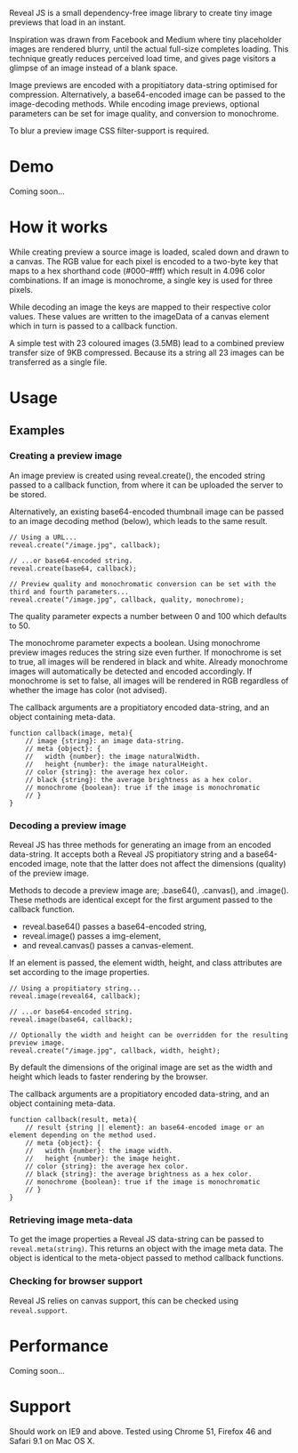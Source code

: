 Reveal JS is a small dependency-free image library to create tiny image previews that load in an instant. 

Inspiration was drawn from Facebook and Medium where tiny placeholder images are rendered blurry, until the actual full-size completes loading. This technique greatly reduces perceived load time, and gives page visitors a glimpse of an image instead of a blank space.

Image previews are encoded with a propitiatory data-string optimised for compression. Alternatively, a base64-encoded image can be passed to the image-decoding methods. While encoding image previews, optional parameters can be set for image quality, and conversion to monochrome.

To blur a preview image CSS filter-support is required. 

# Demo
Coming soon...

# How it works
While creating preview a source image is loaded, scaled down and drawn to a canvas. The RGB value for each pixel is encoded to a two-byte key that maps to a hex shorthand code (#000–#fff) which result in 4.096 color combinations. If an image is monochrome, a single key is used for three pixels.

While decoding an image the keys are mapped to their respective color values. These values are written to the imageData of a canvas element which in turn is passed to a callback function.

A simple test with 23 coloured images (3.5MB) lead to a combined preview transfer size of 9KB compressed. Because its a string all 23 images can be transferred as a single file.

# Usage
## Examples
### Creating a preview image
An image preview is created using reveal.create(), the encoded string passed to a callback function, from where it can be uploaded the server to be stored. 

Alternatively, an existing base64-encoded thumbnail image can be passed to an image decoding method (below), which leads to the same result.

```
// Using a URL...
reveal.create("/image.jpg", callback);

// ...or base64-encoded string.
reveal.create(base64, callback);

// Preview quality and monochromatic conversion can be set with the third and fourth parameters...
reveal.create("/image.jpg", callback, quality, monochrome);
```
The quality parameter expects a number between 0 and 100 which defaults to 50. 

The monochrome parameter expects a boolean. Using monochrome preview images reduces the string size even further. If monochrome is set to true, all images will be rendered in black and white. Already monochrome images will automatically be detected and encoded accordingly. If monochrome is set to false, all images will be rendered in RGB regardless of whether the image has color (not advised).

The callback arguments are a propitiatory encoded data-string, and an object containing meta-data.
```
function callback(image, meta){
	// image {string}: an image data-string.
	// meta {object}: {
	//	 width {number}: the image naturalWidth.
	//	 height {number}: the image naturalHeight.
	// color {string}: the average hex color.
	// black {string}: the average brightness as a hex color.
	// monochrome {boolean}: true if the image is monochromatic
	// }
}
```

### Decoding a preview image
Reveal JS has three methods for generating an image from an encoded data-string. It accepts both a Reveal JS propitiatory string and a base64-encoded image, note that the latter does not affect the dimensions (quality) of the preview image.

Methods to decode a preview image are; .base64(), .canvas(), and .image(). These methods are identical except for the first argument passed to the callback function.

- reveal.base64() passes a base64-encoded string,
- reveal.image() passes a img-element,
- and reveal.canvas() passes a canvas-element.

If an element is passed, the element width, height, and class attributes are set according to the image properties.

```
// Using a propitiatory string...
reveal.image(reveal64, callback);

// ...or base64-encoded string.
reveal.image(base64, callback);

// Optionally the width and height can be overridden for the resulting preview image.
reveal.create("/image.jpg", callback, width, height);
```
By default the dimensions of the original image are set as the width and height which leads to faster rendering by the browser.


The callback arguments are a propitiatory encoded data-string, and an object containing meta-data.
```
function callback(result, meta){
	// result {string || element}: an base64-encoded image or an element depending on the method used.
	// meta {object}: {
	//	 width {number}: the image width.
	//	 height {number}: the image height.
	// color {string}: the average hex color.
	// black {string}: the average brightness as a hex color.
	// monochrome {boolean}: true if the image is monochromatic
	// }
}
```

### Retrieving image meta-data
To get the image properties a Reveal JS data-string can be passed to `reveal.meta(string)`. This returns an object with the image meta data. The object is identical to the meta-object passed to method callback functions.

### Checking for browser support
Reveal JS relies on canvas support, this can be checked using `reveal.support`.

# Performance
Coming soon...

# Support
Should work on IE9 and above. Tested using Chrome 51, Firefox 46 and Safari 9.1 on Mac OS X.
